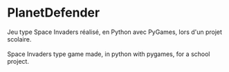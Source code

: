 # PlanetDefender
Jeu type Space Invaders réalisé, en Python avec PyGames, lors d'un projet scolaire. 
</br></br>
Space Invaders type game made, in python with pygames, for a school project.
